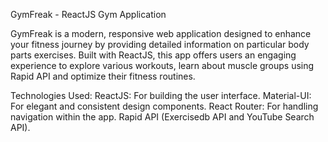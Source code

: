 GymFreak - ReactJS Gym Application

GymFreak is a modern, responsive web application designed to enhance your fitness journey by providing detailed information on particular body parts exercises. Built with ReactJS, this app offers users an engaging experience to explore various workouts, learn about muscle groups using Rapid API and optimize their fitness routines.

Technologies Used:
ReactJS: For building the user interface.
Material-UI: For elegant and consistent design components.
React Router: For handling navigation within the app.
Rapid API (Exercisedb API and YouTube Search API).
